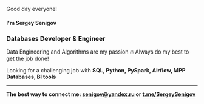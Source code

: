 Good day everyone!  
#### I'm Sergey Senigov  
### **Databases Developer & Engineer**

Data Engineering and Algorithms are my passion 🔥  Always do my best to get the job done! 

Looking for a challenging job with **SQL, Python, PySpark, Airflow, MPP Databases, BI tools**
***
**The best way to connect me: <senigov@yandex.ru> or [t.me/SergeySenigov](https://t.me/SergeySenigov)**
